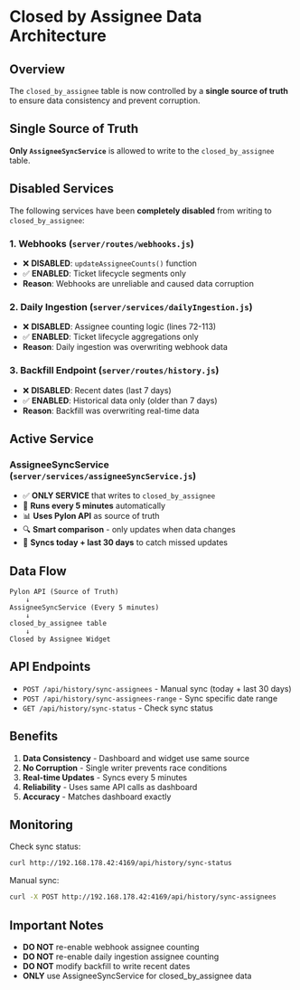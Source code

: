 # Closed by Assignee Data Architecture

## Overview
The `closed_by_assignee` table is now controlled by a **single source of truth** to ensure data consistency and prevent corruption.

## Single Source of Truth
**Only `AssigneeSyncService`** is allowed to write to the `closed_by_assignee` table.

## Disabled Services
The following services have been **completely disabled** from writing to `closed_by_assignee`:

### 1. Webhooks (`server/routes/webhooks.js`)
- ❌ **DISABLED**: `updateAssigneeCounts()` function
- ✅ **ENABLED**: Ticket lifecycle segments only
- **Reason**: Webhooks are unreliable and caused data corruption

### 2. Daily Ingestion (`server/services/dailyIngestion.js`)
- ❌ **DISABLED**: Assignee counting logic (lines 72-113)
- ✅ **ENABLED**: Ticket lifecycle aggregations only
- **Reason**: Daily ingestion was overwriting webhook data

### 3. Backfill Endpoint (`server/routes/history.js`)
- ❌ **DISABLED**: Recent dates (last 7 days)
- ✅ **ENABLED**: Historical data only (older than 7 days)
- **Reason**: Backfill was overwriting real-time data

## Active Service
### AssigneeSyncService (`server/services/assigneeSyncService.js`)
- ✅ **ONLY SERVICE** that writes to `closed_by_assignee`
- 🔄 **Runs every 5 minutes** automatically
- 📊 **Uses Pylon API** as source of truth
- 🔍 **Smart comparison** - only updates when data changes
- 📅 **Syncs today + last 30 days** to catch missed updates

## Data Flow
```
Pylon API (Source of Truth)
    ↓
AssigneeSyncService (Every 5 minutes)
    ↓
closed_by_assignee table
    ↓
Closed by Assignee Widget
```

## API Endpoints
- `POST /api/history/sync-assignees` - Manual sync (today + last 30 days)
- `POST /api/history/sync-assignees-range` - Sync specific date range
- `GET /api/history/sync-status` - Check sync status

## Benefits
1. **Data Consistency** - Dashboard and widget use same source
2. **No Corruption** - Single writer prevents race conditions
3. **Real-time Updates** - Syncs every 5 minutes
4. **Reliability** - Uses same API calls as dashboard
5. **Accuracy** - Matches dashboard exactly

## Monitoring
Check sync status:
```bash
curl http://192.168.178.42:4169/api/history/sync-status
```

Manual sync:
```bash
curl -X POST http://192.168.178.42:4169/api/history/sync-assignees
```

## Important Notes
- **DO NOT** re-enable webhook assignee counting
- **DO NOT** re-enable daily ingestion assignee counting
- **DO NOT** modify backfill to write recent dates
- **ONLY** use AssigneeSyncService for closed_by_assignee data
